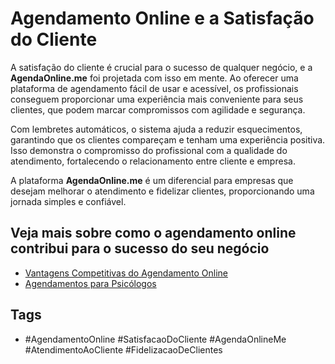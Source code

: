 # Agendamento Online e a Satisfação do Cliente

A satisfação do cliente é crucial para o sucesso de qualquer negócio, e a **AgendaOnline.me** foi projetada com isso em mente. Ao oferecer uma plataforma de agendamento fácil de usar e acessível, os profissionais conseguem proporcionar uma experiência mais conveniente para seus clientes, que podem marcar compromissos com agilidade e segurança.

Com lembretes automáticos, o sistema ajuda a reduzir esquecimentos, garantindo que os clientes compareçam e tenham uma experiência positiva. Isso demonstra o compromisso do profissional com a qualidade do atendimento, fortalecendo o relacionamento entre cliente e empresa.

A plataforma **AgendaOnline.me** é um diferencial para empresas que desejam melhorar o atendimento e fidelizar clientes, proporcionando uma jornada simples e confiável.

## Veja mais sobre como o agendamento online contribui para o sucesso do seu negócio
- [Vantagens Competitivas do Agendamento Online](./08-vantagens-competitivas-do-agendamento-online.md)
- [Agendamentos para Psicólogos](./06-agendamento-para-psicologos.md)

## Tags
- #AgendamentoOnline #SatisfacaoDoCliente #AgendaOnlineMe #AtendimentoAoCliente #FidelizacaoDeClientes
